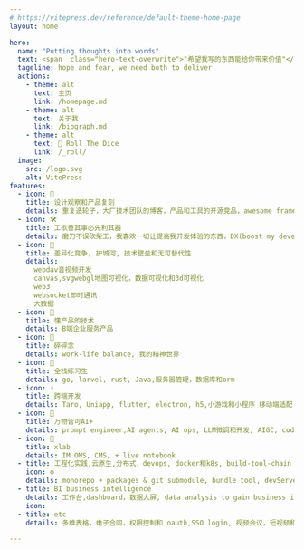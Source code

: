 ```yaml
---
# https://vitepress.dev/reference/default-theme-home-page
layout: home

hero:
  name: "Putting thoughts into words"
  text: <span  class="hero-text-overwrite">"希望我写的东西能给你带来价值"</span>
  tageline: hope and fear, we need both to deliver 
  actions:
    - theme: alt
      text: 主页
      link: /homepage.md
    - theme: alt
      text: 关于我
      link: /biograph.md
    - theme: alt
      text: 🎲 Roll The Dice
      link: /_roll/
  image:
    src: /logo.svg
    alt: VitePress
features:
  - icon: 🚀
    title: 设计观察和产品复刻
    details: 重复造轮子，大厂技术团队的博客，产品和工具的开源竞品，awesome framework or library中的编码思想和风格，项目完整落地过程，一切让我感兴趣的东西,
  - icon: 🛠️
    title: 工欲善其事必先利其器
    details: 磨刀不误砍柴工，我喜欢一切让提高我开发体验的东西，DX(boost my developer experience)
  - icon: 🫣
    title: 差异化竞争, 护城河, 技术壁垒和无可替代性
    details: 
      webdav音视频开发
      canvas,svgwebgl地图可视化，数据可视化和3d可视化
      web3
      websocket即时通讯
      大数据
  - icon: 🧩
    title: 懂产品的技术
    details: B端企业服务产品
  - icon: 🍵
    title: 碎碎念
    details: work-life balance, 我的精神世界
  - icon: 🧠
    title: 全栈练习生
    details: go, larvel, rust, Java,服务器管理，数据库和orm
  - icon: ⚡
    title: 跨端开发
    details: Taro, Uniapp, flutter, electron, h5,小游戏和小程序 移动端适配
  - icon: 🤖 
    title: 万物皆可AI+
    details: prompt engineer,AI agents, AI ops, LLM微调和开发, AIGC, code assistant 
  - icon: 🧪
    title: xlab
    details: IM OMS, CMS, + live notebook  
  - title: 工程化实践,云原生,分布式，devops, docker和k8s, build-tool-chain
    icon: ⚙️
    details: monorepo + packages & git submodule, bundle tool, devServer, deps Management
  - title: BI business intelligence 
    details: 工作台,dashboard，数据大屏, data analysis to gain business insights
    icon:
  - title: etc
    details: 多维表格，电子合同，权限控制和 oauth,SSO login, 视频会议，短视频和直播,基于大模型的开源知识库问答系统, 法大大，腾讯电子签,万维广告

---
```


